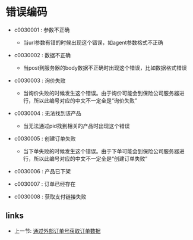 # 错误编码

- c0030001 : 参数不正确
  - 当url参数有错的时候出现这个错误，如agent参数格式不正确

- c0030002 : 数据不正确
  - 当post到服务器的body数据不正确时出现这个错误，比如数据格式错误

- c0030003 : 询价失败
  - 当询价失败的时候发生这个错误。由于询价可能会到保险公司服务器进行，所以此编号对应的中文不一定全是“询价失败”

- c0030004 : 无法找到该产品
  - 当无法通过pid找到相关的产品时出现这个错误

- c0030005 : 创建订单失败
  - 当下单失败的时候发生这个错误。由于下单可能会到保险公司服务器进行，所以此编号对应的中文不一定全是“创建订单失败”

- c0030006 : 产品已下架

- c0030007 : 订单已经存在

- c0030008 : 获取支付链接失败

## links
   * 上一节: [通过外部订单号获取订单数据](<04.通过外部订单号获取订单数据.md>)

